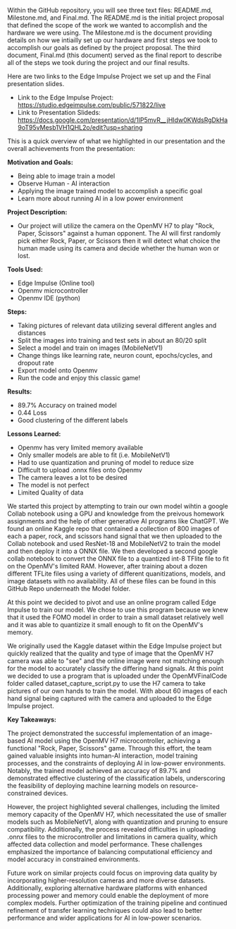 Within the GitHub repository, you will see three text files: README.md, Milestone.md, and Final.md. The README.md is the initial project proposal that defined the scope of the work we wanted to accomplish and the hardware we were using. The Milestone.md is the document providing details on how we intiailly set up our hardware and first steps we took to accomplish our goals as defined by the project proposal. The third document, Final.md (this document) served as the final report to describe all of the steps we took during the project and our final results. 

Here are two links to the Edge Impulse Project we set up and the Final presentation slides.
- Link to the Edge Impulse Project: https://studio.edgeimpulse.com/public/571822/live
- Link to Presentation Slideds: https://docs.google.com/presentation/d/1lP5mvR__jHIdw0KWdsRgDkHa9oT95vMesb1VH1QHL2o/edit?usp=sharing

This is a quick overview of what we highlighted in our presentation and the overall achievements from the presentation:

**Motivation and Goals:** 
  - Being able to image train a model
  - Observe Human - AI interaction
  - Applying the image trained model to accomplish a specific goal
  - Learn more about running AI in a low power environment

**Project Description:**
- Our project will utilize the camera on the OpenMV H7 to play "Rock, Paper, Scissors" against a human opponent. The AI will first randomly pick either Rock, Paper, or Scissors then it will detect what choice the human made using its camera and decide whether the human won or lost.

**Tools Used:**
  - Edge Impulse (Online tool)
  - Openmv microcontroller
  - Openmv IDE (python)

**Steps:**
  - Taking pictures of relevant data utilizing several different angles and distances
  - Split the images into training and test sets in about an 80/20 split
  - Select a model and train on images (MobileNetV1)
  - Change things like learning rate, neuron count, epochs/cycles, and dropout rate
  - Export model onto Openmv
  - Run the code and enjoy this classic game!

**Results:**
  - 89.7% Accuracy on trained model
  - 0.44 Loss
  - Good clustering of the different labels

**Lessons Learned:**
  - Openmv has very limited memory available
  - Only smaller models are able to fit (i.e. MobileNetV1)
  - Had to use quantization and pruning of model to reduce size
  - Difficult to upload .onnx files onto Openmv
  - The camera leaves a lot to be desired
  - The model is not perfect
  - Limited Quality of data

We started this project by attempting to train our own model wihtin a google Collab notebook using a GPU and knowledge from the preivous homework assignments and the help of other generative AI programs like ChatGPT. We found an online Kaggle repo that contained a collection of 800 images of each a paper, rock, and scissors hand signal that we then uploaded to the Collab notebook and used ResNet-18 and MobileNetV2 to train the model and then deploy it into a ONNX file. We then developed a second google collab notebook to convert the ONNX file to a quantized int-8 TFlite file to fit on the OpenMV's limited RAM. However, after training about a dozen different TFLite files using a variety of different quanitizations, models, and image datasets with no availability. All of these files can be found in this GitHub Repo underneath the Model folder. 

At this point we decided to pivot and use an online program called Edge Impulse to train our model. We chose to use this program because we knew that it used the FOMO model in order to train a small dataset relatively well and it was able to quantizize it small enough to fit on the OpenMV's memory. 

We originally used the Kaggle dataset within the Edge Impulse project but quickly realized that the quality and type of image that the OpenMV H7 camera was able to "see" and the online image were not matching enough for the model to accurately classify the differing hand signals. At this point we decided to use a program that is uploaded under the OpenMVFinalCode folder called dataset_capture_script.py to use the H7 camera to take pictures of our own hands to train the model. With about 60 images of each hand signal being captured with the camera and uploaded to the Edge Impulse project. 

**Key Takeaways:**

The project demonstrated the successful implementation of an image-based AI model using the OpenMV H7 microcontroller, achieving a functional "Rock, Paper, Scissors" game. Through this effort, the team gained valuable insights into human-AI interaction, model training processes, and the constraints of deploying AI in low-power environments. Notably, the trained model achieved an accuracy of 89.7% and demonstrated effective clustering of the classification labels, underscoring the feasibility of deploying machine learning models on resource-constrained devices.

However, the project highlighted several challenges, including the limited memory capacity of the OpenMV H7, which necessitated the use of smaller models such as MobileNetV1, along with quantization and pruning to ensure compatibility. Additionally, the process revealed difficulties in uploading .onnx files to the microcontroller and limitations in camera quality, which affected data collection and model performance. These challenges emphasized the importance of balancing computational efficiency and model accuracy in constrained environments.

Future work on similar projects could focus on improving data quality by incorporating higher-resolution cameras and more diverse datasets. Additionally, exploring alternative hardware platforms with enhanced processing power and memory could enable the deployment of more complex models. Further optimization of the training pipeline and continued refinement of transfer learning techniques could also lead to better performance and wider applications for AI in low-power scenarios.

